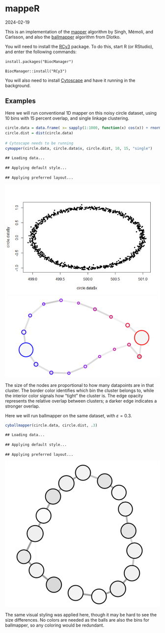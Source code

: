 mappeR
================
2024-02-19

This is an implementation of the
[mapper](https://research.math.osu.edu/tgda/mapperPBG.pdf) algorithm by
Singh, Mémoli, and Carlsson, and also the
[ballmapper](https://arxiv.org/pdf/1901.07410.pdf) algorithm from
Dlotko.

You will need to install the
[RCy3](https://www.bioconductor.org/packages/release/bioc/html/RCy3.html)
package. To do this, start R (or RStudio), and enter the following
commands:

`install.packages("BiocManager")`

`BiocManager::install("RCy3")`

You will also need to install [Cytoscape](https://cytoscape.org/) and
have it running in the background.

## Examples

Here we will run conventional 1D mapper on this noisy circle dataset,
using 10 bins with 15 percent overlap, and single linkage clustering.

``` r
circle.data = data.frame( x= sapply(1:1000, function(x) cos(x)) + rnorm(100, 500, .03), y = sapply(1:1000, function(x) sin(x)) + rnorm(100, 0, 0.03))
circle.dist = dist(circle.data)

# Cytoscape needs to be running
cymapper(circle.data, circle.data$x, circle.dist, 10, 15, "single")
```

    ## Loading data...

    ## Applying default style...

    ## Applying preferred layout...

![](man/figures/circle-1.png "noisy circle data")
![](man/figures/1dmappercircle.png "wow a cycle")

The size of the nodes are proportional to how many datapoints are in
that cluster. The border color identifies which bin the cluster belongs
to, while the interior color signals how “tight” the cluster is. The
edge opacity represents the relative overlap between clusters; a darker
edge indicates a stronger overlap.

Here we will run ballmapper on the same dataset, with
$\varepsilon = 0.3$.

``` r
cyballmapper(circle.data, circle.dist, .3)
```

    ## Loading data...

    ## Applying default style...

    ## Applying preferred layout...

![](man/figures/ballmappercircle.png "the balls have made a cycle")

The same visual styling was applied here, though it may be hard to see
the size differences. No colors are needed as the balls are also the
bins for ballmapper, so any coloring would be redundant.
